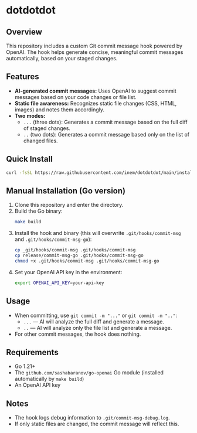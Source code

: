 # dotdotdot

## Overview

This repository includes a custom Git commit message hook powered by OpenAI. The hook helps generate concise, meaningful commit messages automatically, based on your staged changes.

## Features

- **AI-generated commit messages:** Uses OpenAI to suggest commit messages based on your code changes or file list.
- **Static file awareness:** Recognizes static file changes (CSS, HTML, images) and notes them accordingly.
- **Two modes:**
  - `...` (three dots): Generates a commit message based on the full diff of staged changes.
  - `..` (two dots): Generates a commit message based only on the list of changed files.

## Quick Install

```sh
curl -fsSL https://raw.githubusercontent.com/inem/dotdotdot/main/install.sh | sh
```

## Manual Installation (Go version)

1. Clone this repository and enter the directory.
2. Build the Go binary:
   ```bash
   make build
   ```
3. Install the hook and binary (this will overwrite `.git/hooks/commit-msg` and `.git/hooks/commit-msg-go`):
   ```bash
   cp _git/hooks/commit-msg .git/hooks/commit-msg
   cp release/commit-msg-go .git/hooks/commit-msg-go
   chmod +x .git/hooks/commit-msg .git/hooks/commit-msg-go
   ```
4. Set your OpenAI API key in the environment:
   ```bash
   export OPENAI_API_KEY=your-api-key
   ```

## Usage

- When committing, use `git commit -m "..."` or `git commit -m ".."`:
  - `...` — AI will analyze the full diff and generate a message.
  - `..` — AI will analyze only the file list and generate a message.
- For other commit messages, the hook does nothing.

## Requirements

- Go 1.21+
- The `github.com/sashabaranov/go-openai` Go module (installed automatically by `make build`)
- An OpenAI API key

## Notes

- The hook logs debug information to `.git/commit-msg-debug.log`.
- If only static files are changed, the commit message will reflect this.